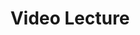 ---
title: "Video Lecture"
image1 : "/en/LectureDetail1.png"
image2 : "/en/LectureDetail2.png"
comment1: "Press 'WANT TO ADD OTHER PROGRAM' to add it."
comment2: "Press 'GREEN PLUS' to add a new video."
img_title1 : "Picture 01"
img_title2 : "Picture 02"
img1_coords1 : "0,230,240,253"
img1_link1 : "/post/en/step56/"
img2_coords1 : "125,229,155,255"
img2_link1 : "/post/en/step60/"
tranvi : "/post/vi/step55/"
tranen : "/post/en/step55/"
---